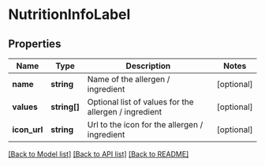 # NutritionInfoLabel

## Properties
Name | Type | Description | Notes
------------ | ------------- | ------------- | -------------
**name** | **string** | Name of the allergen / ingredient | [optional] 
**values** | **string[]** | Optional list of values for the allergen / ingredient | [optional] 
**icon_url** | **string** | Url to the icon for the allergen / ingredient | [optional] 

[[Back to Model list]](../README.md#documentation-for-models) [[Back to API list]](../README.md#documentation-for-api-endpoints) [[Back to README]](../README.md)


